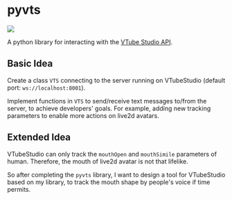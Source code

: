 # pyvts

[![](https://img.shields.io/badge/project-link-green)](https://github.com/Genteki/pyvts/tree/main)

A python library for interacting with the [VTube Studio API](https://github.com/DenchiSoft/VTubeStudio).

## Basic Idea

Create a class `VTS` connecting to the server running on VTubeStudio (default port: `ws://localhost:8001`).

Implement functions in `VTS` to send/receive text messages to/from the server, to achieve developers' goals. For example, adding new tracking parameters to enable more actions on live2d avatars.

## Extended Idea

VTubeStudio can only track the `mouthOpen` and `mouthSimile` parameters of human. Therefore, the mouth of live2d avatar is not that lifelike.

So after completing the `pyvts` library, I want to design a tool for VTubeStudio based on my library, to track the mouth shape by people's voice if time permits.
